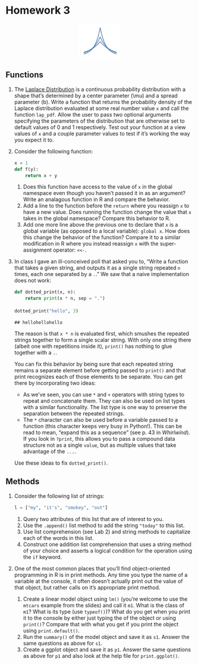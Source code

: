 Homework 3
================

<img src="hw-03_files/figure-gfm/unnamed-chunk-1-1.png" style="display: block; margin: auto;" />

## Functions

1.  The [Laplace
    Distribution](https://en.wikipedia.org/wiki/Laplace_distribution) is
    a continuous probability distribution with a shape that’s determined
    by a center parameter \(\mu\) and a spread parameter \(b\). Write a
    function that returns the probability density of the Laplace
    distribution evaluated at some real number value `x` and call the
    function `lap_pdf`. Allow the user to pass two optional arguments
    specifying the parameters of the distribution that are otherwise set
    to default values of 0 and 1 respectively. Test out your function at
    a view values of `x` and a couple parameter values to test if it’s
    working the way you expect it to.

2.  Consider the following function:
    
    ``` python
    x = 1
    def f(y):
        return x + y
    ```
    
    1.  Does this function have access to the value of `x` in the global
        namespace even though you haven’t passed it in as an argument?
        Write an analagous function in R and compare the behavior.
    2.  Add a line to the function before the `return` where you
        reassign `x` to have a new value. Does running the function
        change the value that `x` takes in the global namespace? Compare
        this behavior to R.
    3.  Add one more line above the previous one to declare that `x` is
        a global variable (as opposed to a local variable): `global x`.
        How does this change the behavior of the function? Compare it to
        a similar modification in R where you instead reassign `x` with
        the super-assignment operator: `<<-`.

3.  In class I gave an ill-conceived poll that asked you to, “Write a
    function that takes a given string, and outputs it as a single
    string repeated `n` times, each one separated by a `.`.” We saw that
    a naive implementation does not work:
    
    ``` python
    def dotted_print(x, n):
        return print(x * n, sep = ".")
    
    dotted_print("hello", 3)
    ```
    
        ## hellohellohello
    
    The reason is that `x * n` is evaluated first, which smushes the
    repeated strings together to form a single scalar string. With only
    one string there (albeit one with repetitions inside it), `print()`
    has nothing to glue together with a `.`.
    
    You can fix this behavior by being sure that each repeated string
    remains a separate element before getting passed to `print()` and
    that print recognizes each of those elements to be separate. You can
    get there by incorporating two ideas:
    
      - As we’ve seen, you can use `*` and `+` operators with string
        types to repeat and concatenate them. They can also be used on
        list types with a similar functionality. The list type is one
        way to preserve the separation between the repeated strings.
      - The `*` character can also be used before a variable passed to a
        function (this character keeps very busy in Python\!). This can
        be read to mean, “expand this as a sequence” (see p. 43 in
        *Whirlwind*). If you look in `?print`, this allows you to pass a
        compound data structure not as a single `value`, but as multiple
        values that take advantage of the `...`.
    
    Use these ideas to fix `dotted_print()`.

## Methods

1.  Consider the following list of strings:
    
    ``` python
    l = ["my", "it's", "smokey", "out"]
    ```
    
    1.  Query two attributes of this list that are of interest to you.
    2.  Use the `.append()` list method to add the string `"today"` to
        this list.
    3.  Use list comprehension (see Lab 2) and string methods to
        capitalize each of the words in this list.
    4.  Construct one addition list comprehension that uses a string
        method of your choice and asserts a logical condition for the
        operation using the `if` keyword.

2.  One of the most common places that you’ll find object-oriented
    programming in R is in print methods. Any time you type the name of
    a variable at the console, it often doesn’t actually print out the
    value of that object, but rather calls on it’s appropriate print
    method.
    
    1.  Create a linear model object using `lm()` (you’re welcome to use
        the `mtcars` example from the slides) and call it `m1`. What is
        the class of `m1`? What is its type (use `typeof()`)? What do
        you get when you print it to the console by either just typing
        the of the object or using `print()`? Compare that with what you
        get if you print the object using `print.default()`.
    2.  Run the `summary()` of the model object and save it as `s1`.
        Answer the same questions as above for `s1`.
    3.  Create a ggplot object and save it as `p1`. Answer the same
        questions as above for `p1` and also look at the help file for
        `print.ggplot()`.
